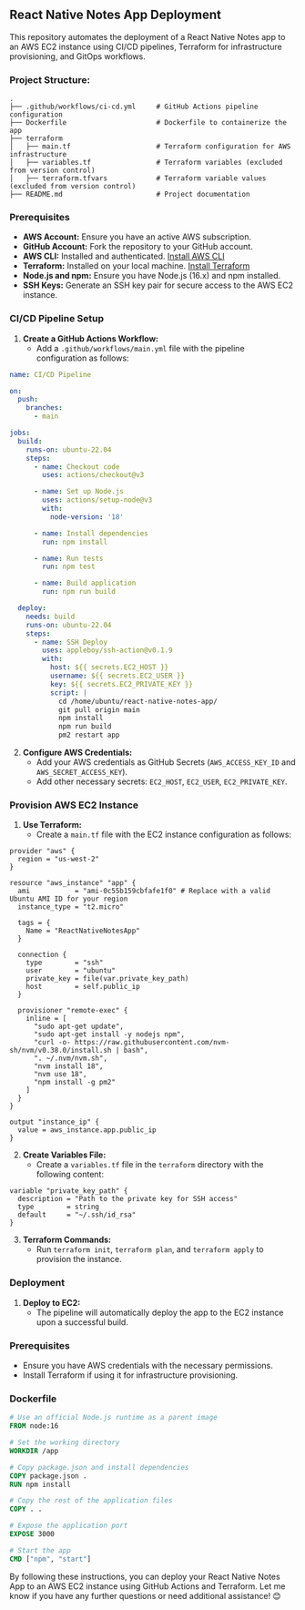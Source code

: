 ## React Native Notes App Deployment

This repository automates the deployment of a React Native Notes app to an AWS EC2 instance using CI/CD pipelines, Terraform for infrastructure provisioning, and GitOps workflows.

### Project Structure:
```
.
├── .github/workflows/ci-cd.yml     # GitHub Actions pipeline configuration
├── Dockerfile                      # Dockerfile to containerize the app
├── terraform
│   ├── main.tf                     # Terraform configuration for AWS infrastructure
│   ├── variables.tf                # Terraform variables (excluded from version control)
│   ├── terraform.tfvars            # Terraform variable values (excluded from version control)
├── README.md                       # Project documentation
```

### Prerequisites

- **AWS Account:** Ensure you have an active AWS subscription.
- **GitHub Account:** Fork the repository to your GitHub account.
- **AWS CLI:** Installed and authenticated. [Install AWS CLI](https://docs.aws.amazon.com/cli/latest/userguide/install-cliv2.html)
- **Terraform:** Installed on your local machine. [Install Terraform](https://learn.hashicorp.com/tutorials/terraform/install-cli)
- **Node.js and npm:** Ensure you have Node.js (16.x) and npm installed.
- **SSH Keys:** Generate an SSH key pair for secure access to the AWS EC2 instance.

### CI/CD Pipeline Setup

1. **Create a GitHub Actions Workflow:**
   - Add a `.github/workflows/main.yml` file with the pipeline configuration as follows:

```yaml
name: CI/CD Pipeline

on:
  push:
    branches:
      - main

jobs:
  build:
    runs-on: ubuntu-22.04
    steps:
      - name: Checkout code
        uses: actions/checkout@v3

      - name: Set up Node.js
        uses: actions/setup-node@v3
        with:
          node-version: '18'

      - name: Install dependencies
        run: npm install

      - name: Run tests
        run: npm test

      - name: Build application
        run: npm run build

  deploy:
    needs: build
    runs-on: ubuntu-22.04
    steps:
      - name: SSH Deploy
        uses: appleboy/ssh-action@v0.1.9
        with:
          host: ${{ secrets.EC2_HOST }}
          username: ${{ secrets.EC2_USER }}
          key: ${{ secrets.EC2_PRIVATE_KEY }}
          script: |
            cd /home/ubuntu/react-native-notes-app/
            git pull origin main
            npm install
            npm run build
            pm2 restart app
```

2. **Configure AWS Credentials:**
   - Add your AWS credentials as GitHub Secrets (`AWS_ACCESS_KEY_ID` and `AWS_SECRET_ACCESS_KEY`).
   - Add other necessary secrets: `EC2_HOST`, `EC2_USER`, `EC2_PRIVATE_KEY`.

### Provision AWS EC2 Instance

1. **Use Terraform:**
   - Create a `main.tf` file with the EC2 instance configuration as follows:

```hcl
provider "aws" {
  region = "us-west-2"
}

resource "aws_instance" "app" {
  ami           = "ami-0c55b159cbfafe1f0" # Replace with a valid Ubuntu AMI ID for your region
  instance_type = "t2.micro"

  tags = {
    Name = "ReactNativeNotesApp"
  }

  connection {
    type        = "ssh"
    user        = "ubuntu"
    private_key = file(var.private_key_path)
    host        = self.public_ip
  }

  provisioner "remote-exec" {
    inline = [
      "sudo apt-get update",
      "sudo apt-get install -y nodejs npm",
      "curl -o- https://raw.githubusercontent.com/nvm-sh/nvm/v0.38.0/install.sh | bash",
      ". ~/.nvm/nvm.sh",
      "nvm install 18",
      "nvm use 18",
      "npm install -g pm2"
    ]
  }
}

output "instance_ip" {
  value = aws_instance.app.public_ip
}
```

2. **Create Variables File:**
   - Create a `variables.tf` file in the `terraform` directory with the following content:

```hcl
variable "private_key_path" {
  description = "Path to the private key for SSH access"
  type        = string
  default     = "~/.ssh/id_rsa"
}
```

3. **Terraform Commands:**
   - Run `terraform init`, `terraform plan`, and `terraform apply` to provision the instance.

### Deployment

1. **Deploy to EC2:**
   - The pipeline will automatically deploy the app to the EC2 instance upon a successful build.

### Prerequisites

- Ensure you have AWS credentials with the necessary permissions.
- Install Terraform if using it for infrastructure provisioning.

### Dockerfile

```dockerfile
# Use an official Node.js runtime as a parent image
FROM node:16

# Set the working directory
WORKDIR /app

# Copy package.json and install dependencies
COPY package.json .
RUN npm install

# Copy the rest of the application files
COPY . .

# Expose the application port
EXPOSE 3000

# Start the app
CMD ["npm", "start"]
```

By following these instructions, you can deploy your React Native Notes App to an AWS EC2 instance using GitHub Actions and Terraform. Let me know if you have any further questions or need additional assistance! 😊
